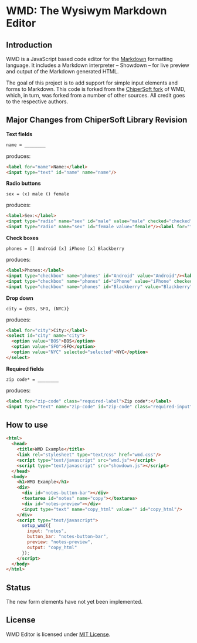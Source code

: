 WMD: The Wysiwym Markdown Editor
================================

Introduction
------------

WMD is a JavaScript based code editor for the [Markdown](http://daringfireball.net/projects/markdown/) formatting language.  It includes a Markdown interpreter – Showdown – for live preview and output of the Markdown generated HTML.

The goal of this project is to add support for simple input elements and forms to Markdown. This code is forked from the [ChiperSoft fork](https://github.com/ChiperSoft/wmd) of WMD, which, in turn, was forked from a number of other sources. All credit goes to the respective authors.

Major Changes from ChiperSoft Library Revision
-------------

**Text fields**

```markdown
name = ________
```

produces:

```html
<label for="name">Name:</label> 
<input type="text" id="name" name="name"/>
```

**Radio buttons**

    sex = (x) male () female

produces:

```html
<label>Sex:</label> 
<input type="radio" name="sex" id="male" value="male" checked="checked"/><label for="male">Male</label>
<input type="radio" name="sex" id="female value="female"/><label for="female">Female</label>  
```

**Check boxes**

    phones = [] Android [x] iPhone [x] Blackberry

produces:

```html
<label>Phones:</label> 
<input type="checkbox" name="phones" id="Android" value="Android"/><label for="Android">Android</label>
<input type="checkbox" name="phones" id="iPhone" value="iPhone" checked="checked"/><label for="iPhone">iPhone</label>
<input type="checkbox" name="phones" id="Blackberry" value="Blackberry" checked="checked"/><label for="Blackberry">Blackberry</label>
```

**Drop down**

    city = {BOS, SFO, (NYC)}

produces:

```html
<label for="city">City:</label>
<select id="city" name="city">
  <option value="BOS">BOS</option>
  <option value="SFO">SFO</option>
  <option value="NYC" selected="selected">NYC</option>
</select>
```
**Required fields**

    zip code* = ________

produces:

```html
<label for="zip-code" class="required-label">Zip code*:</label>
<input type="text" name="zip-code" id="zip-code" class="required-input"/>
```

How to use
----------

```html
<html>
  <head>
    <title>WMD Example</title>        
    <link rel="stylesheet" type="text/css" href="wmd.css"/>
    <script type="text/javascript" src="wmd.js"></script>
    <script type="text/javascript" src="showdown.js"></script>
  </head>
  <body>
    <h1>WMD Example</h1>
    <div>
      <div id="notes-button-bar"></div>
      <textarea id="notes" name="copy"></textarea>
      <div id="notes-preview"></div>
      <input type="text" name="copy_html" value="" id="copy_html"/>
    </div>
    <script type="text/javascript">
      setup_wmd({
        input: "notes",
        button_bar: "notes-button-bar",
        preview: "notes-preview",
        output: "copy_html"
      });
    </script>
  </body>
</html>
```

Status
-------

The new form elements have not yet been implemented.

License
-------

WMD Editor is licensed under [MIT License](http://github.com/chipersoft/wmd/raw/master/License.txt).


